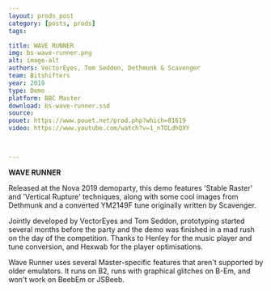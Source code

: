 ```yaml
---
layout: prods_post
category: [posts, prods]
tags: 

title: WAVE RUNNER
img: bs-wave-runner.png
alt: image-alt
authors: VectorEyes, Tom Seddon, Dethmunk & Scavenger
team: Bitshifters
year: 2019
type: Demo
platform: BBC Master
download: bs-wave-runner.ssd
source: 
pouet: https://www.pouet.net/prod.php?which=81619
video: https://www.youtube.com/watch?v=1_nTOLdhQXY



---
```


**WAVE RUNNER**

Released at the Nova 2019 demoparty, this demo features 'Stable Raster' and 'Vertical Rupture' techniques, along with some cool images from Dethmunk and a converted YM2149F tune originally written by Scavenger.

Jointly developed by VectorEyes and Tom Seddon, prototyping started several months before the party and the demo was finished in a mad rush on the day of the competition. Thanks to Henley for the music player and tune conversion, and Hexwab for the player optimisations.

Wave Runner uses several Master-specific features that aren't supported by older emulators. It runs on B2, runs with graphical glitches on B-Em, and won't work on BeebEm or JSBeeb.